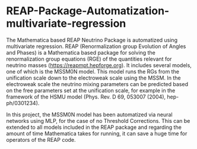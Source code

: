 # REAP-Package-Automatization-multivariate-regression
The Mathematica based REAP Neutrino Package is automatized using multivariate regression.
REAP (Renormalization group Evolution of Angles and Phases) is a Mathematica based package for solving the renormalization group equations (RGE) of the quantities relevant for neutrino masses (https://reapmpt.hepforge.org). It includes several models, one of which is the MSSM0N model. This model runs the RGs from the unification scale down to the electroweak scale using the MSSM. In the electroweak scale the neutrino mixing parameters can be predicted based on the free parameters set at the unification scale, for example in the framework of the HSMU model (Phys. Rev. D 69, 053007 (2004), hep-ph/0301234).

In this project, the MSSM0N model has been automatized via neural networks using MLP, for the case of no Threshold Corrections. This can be extended to all models included in the REAP package and regarding the amount of time Mathematica takes for running, it can save a huge time for operators of the REAP code.
